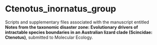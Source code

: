 # Ctenotus_inornatus_group
Scripts and supplementary files associated with the manuscript entitled **Notes from the taxonomic disaster zone: Evolutionary drivers of intractable species boundaries in an Australian lizard clade (Scincidae: Ctenotus)**, submitted to Molecular Ecology.
